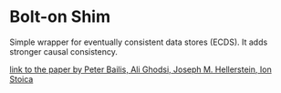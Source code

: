 # Bolt-on Shim

Simple wrapper for eventually consistent data stores (ECDS). It adds stronger causal consistency.

[link to the paper by Peter Bailis, Ali Ghodsi, Joseph M. Hellerstein, Ion Stoica](https://www.google.com/url?sa=t&rct=j&q=&esrc=s&source=web&cd=1&cad=rja&uact=8&ved=2ahUKEwiugq28397iAhVsxMQBHXQNADsQFjAAegQIBhAC&url=http%3A%2F%2Fwww.bailis.org%2Fpapers%2Fbolton-sigmod2013.pdf&usg=AOvVaw1dEu8ignYvl6sDX8Jt9HMY)
